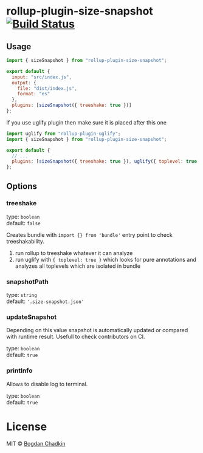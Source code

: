 # rollup-plugin-size-snapshot [![Build Status][travis-img]][travis]

[travis-img]: https://travis-ci.org/TrySound/rollup-plugin-size-snapshot.svg
[travis]: https://travis-ci.org/TrySound/rollup-plugin-size-snapshot

## Usage

```js
import { sizeSnapshot } from "rollup-plugin-size-snapshot";

export default {
  input: "src/index.js",
  output: {
    file: "dist/index.js",
    format: "es"
  },
  plugins: [sizeSnapshot({ treeshake: true })]
};
```

If you use uglify plugin then make sure it is placed after this one

```js
import uglify from "rollup-plugin-uglify";
import { sizeSnapshot } from "rollup-plugin-size-snapshot";

export default {
  // ...
  plugins: [sizeSnapshot({ treeshake: true }), uglify({ toplevel: true })]
};
```

## Options

### treeshake

type: `boolean`  
default: `false`

Creates bundle with `import {} from 'bundle'` entry point to check treeshakability.

1.  run rollup to treeshake whatever it can analyze
1.  run uglify with `{ toplevel: true }` which looks for pure annotations and analyzes all toplevels which are isolated in bundle

### snapshotPath

type: `string`  
default: `'.size-snapshot.json'`

### updateSnapshot

Depending on this value snapshot is automatically updated or compared with runtime result. Usefull to check contributors on CI.

type: `boolean`  
default: `true`

### printInfo

Allows to disable log to terminal.

type: `boolean`  
default: `true`

# License

MIT &copy; [Bogdan Chadkin](mailto:trysound@yandex.ru)
